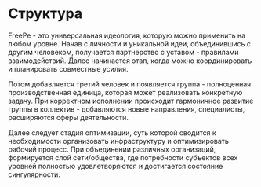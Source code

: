 # Структура

FreePe - это универсальная идеология, которую можно применить на любом уровне. Начав с личности и уникальной идеи, объединившись с другим человеком, получается партнерство с уставом - правилами взаимодействий. Далее начинается этап, когда можно координировать и планировать совместные усилия. 

Потом добавляется третий человек и появляется группа - полноценная производственная единица, которая может реализовать конкретную задачу. При корректном исполнении происходит гармоничное развитие группы в коллектив - добавляются новые направления, специалисты, расширяются сферы деятельности. 

Далее следует стадия оптимизации, суть которой сводится к необходимости организовать инфраструктуру и оптимизировать рабочий процесс. При объединении различных организаций, формируется слой сети/общества, где потребности субъектов всех уровней полностью удовлетворяются и достигается состояние сингулярности.
